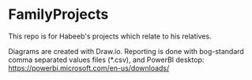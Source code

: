 # FamilyProjects
This repo is for Habeeb's projects which relate to his relatives.

Diagrams are created with Draw.io.  Reporting is done with bog-standard comma separated values files (*.csv), and PowerBI desktop: https://powerbi.microsoft.com/en-us/downloads/
